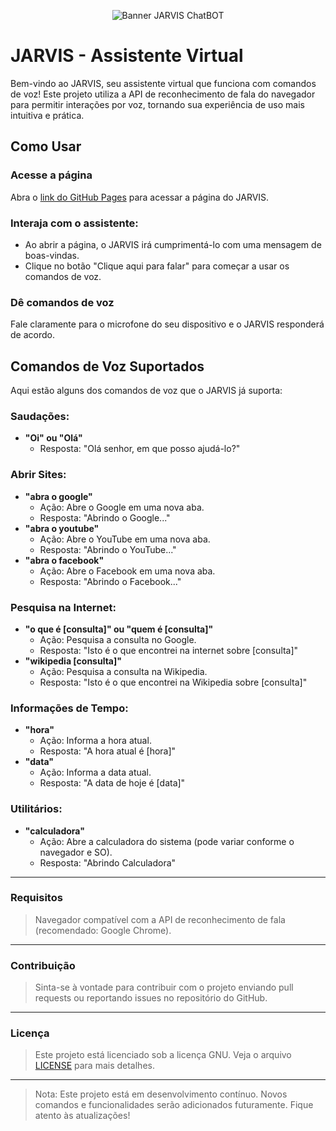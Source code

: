 <p align="center">
  <img src="https://utfs.io/f/750adfcb-f783-4f2f-9bb5-f57f1a680b40-tmf4h4.gif" alt="Banner JARVIS ChatBOT" />
</p>

# JARVIS - Assistente Virtual

Bem-vindo ao JARVIS, seu assistente virtual que funciona com comandos de voz! Este projeto utiliza a API de reconhecimento de fala do navegador para permitir interações por voz, tornando sua experiência de uso mais intuitiva e prática.

## Como Usar

### Acesse a página
Abra o [link do GitHub Pages](https://aiexxplorer.github.io/ChatBot-Jarvis/) para acessar a página do JARVIS.

### Interaja com o assistente:
- Ao abrir a página, o JARVIS irá cumprimentá-lo com uma mensagem de boas-vindas.
- Clique no botão "Clique aqui para falar" para começar a usar os comandos de voz.

### Dê comandos de voz
Fale claramente para o microfone do seu dispositivo e o JARVIS responderá de acordo.

## Comandos de Voz Suportados

Aqui estão alguns dos comandos de voz que o JARVIS já suporta:

### Saudações:
- **"Oi" ou "Olá"**
  - Resposta: "Olá senhor, em que posso ajudá-lo?"

### Abrir Sites:
- **"abra o google"**
  - Ação: Abre o Google em uma nova aba.
  - Resposta: "Abrindo o Google..."
- **"abra o youtube"**
  - Ação: Abre o YouTube em uma nova aba.
  - Resposta: "Abrindo o YouTube..."
- **"abra o facebook"**
  - Ação: Abre o Facebook em uma nova aba.
  - Resposta: "Abrindo o Facebook..."

### Pesquisa na Internet:
- **"o que é [consulta]" ou "quem é [consulta]"**
  - Ação: Pesquisa a consulta no Google.
  - Resposta: "Isto é o que encontrei na internet sobre [consulta]"
- **"wikipedia [consulta]"**
  - Ação: Pesquisa a consulta na Wikipedia.
  - Resposta: "Isto é o que encontrei na Wikipedia sobre [consulta]"

### Informações de Tempo:
- **"hora"**
  - Ação: Informa a hora atual.
  - Resposta: "A hora atual é [hora]"
- **"data"**
  - Ação: Informa a data atual.
  - Resposta: "A data de hoje é [data]"

### Utilitários:
- **"calculadora"**
  - Ação: Abre a calculadora do sistema (pode variar conforme o navegador e SO).
  - Resposta: "Abrindo Calculadora"


---
### Requisitos
> Navegador compatível com a API de reconhecimento de fala (recomendado: Google Chrome).

---
### Contribuição
> Sinta-se à vontade para contribuir com o projeto enviando pull requests ou reportando issues no repositório do GitHub.

--- 
### Licença
> Este projeto está licenciado sob a licença GNU. Veja o arquivo [LICENSE](https://github.com/AIExxplorer/ChatBot-Jarvis/blob/main/LICENSE) para mais detalhes.

--- 
> Nota: Este projeto está em desenvolvimento contínuo. Novos comandos e funcionalidades serão adicionados futuramente. Fique atento às atualizações!

